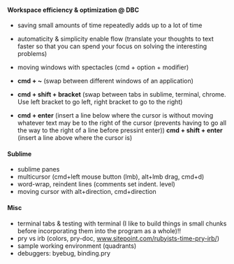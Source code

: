 #### Workspace efficiency & optimization @ DBC
* saving small amounts of time repeatedly adds up to a lot of time
* automaticity & simplicity enable flow (translate your thoughts to text faster so that you can spend your focus on solving the interesting problems)

* moving windows with spectacles (cmd + option + modifier)
* **cmd + ~** (swap between different windows of an application)
* **cmd + shift + bracket** (swap between tabs in sublime, terminal, chrome. Use left bracket to go left, right bracket to go to the right)
* **cmd + enter** (insert a line below where the cursor is without moving whatever text may be to the right of the cursor (prevents having to go all the way to the right of a line before pressint enter))
**cmd + shift + enter** (insert a line above where the cursor is)

#### Sublime
* sublime panes
* multicursor (cmd+left mouse button (lmb), alt+lmb drag, cmd+d)
* word-wrap, reindent lines (comments set indent. level)
* moving cursor with alt+direction, cmd+direction

#### Misc
* terminal tabs & testing with terminal (I like to build things in small chunks before incorporating them into the program as a whole)!!
* pry vs irb (colors, pry-doc, www.sitepoint.com/rubyists-time-pry-irb/)
* sample working environment (quadrants)
* debuggers: byebug, binding.pry